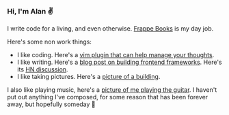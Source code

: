 ### Hi, I'm Alan ✌️

I write code for a living, and even otherwise. [Frappe Books](http://github.com/frappe/books) is my day job.

Here's some non work things:
- I like coding. Here's a [vim plugin that can help manage your thoughts](https://github.com/18alantom/zettel.vim).
- I like writing. Here's a [blog post on building frontend frameworks](https://18alan.space/posts/how-hard-is-it-to-build-a-frontend-framework.html). Here's its [HN discussion](https://news.ycombinator.com/item?id=35937464).
- I like taking pictures. Here's a [picture of a building](https://unsplash.com/photos/D1vAuVjxcK8).

I also like playing music, here's a [picture of me playing the guitar](https://photos.app.goo.gl/bCcrJ1Z6MDneQtkE9).
I haven't put out anything I've composed, for some reason that has been forever away, but hopefully someday 🤞
